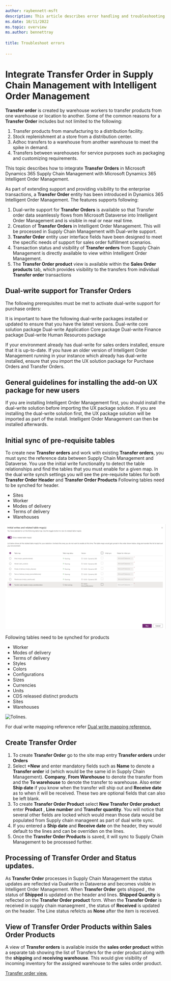 ```yaml
---
author: raybennett-msft
description: This article describes error handling and troubleshooting in Microsoft Dynamics 365 Intelligent Order Management.
ms.date: 10/11/2022
ms.topic: overview
ms.author: bennettray

title: Troubleshoot errors

---
```


# Integrate Transfer Order in Supply Chain Management with Intelligent Order Management

**Transfer order** is created by warehouse workers to transfer products from one warehouse or location to another. Some of the common reasons for a **Transfer Order** includes but not limited to the following:
1. Transfer products from manufacturing to a distribution facility.
2. Stock replenishment at a store from a distribution center.
3. Adhoc transfers to a warehouse from another warehouse to meet the spike in demand.
4. Transfers between warehouses for service purposes such as packaging and customizing requirements.

This topic describes how to integrate **Transfer Orders** in Microsoft Dynamics 365 Supply Chain Management with Microsoft Dynamics 365 Intelligent Order Management.

As part of extending support and providing visibility to the enterprise transactions, a **Transfer Order** entity has been introduced in Dynamics 365 Intelligent Order Management.
The features supports following:
1. Dual-write support for **Transfer Orders** is available so that Transfer order data seamlessly flows from Microsoft Dataverse into Intelligent Order Management and is visible in real or near real time.
1. Creation of **Transfer Orders** in Intelligent Order Management. This will be processed in Supply Chain Management with Dual-write support.
1. **Transfer Order** entity user interface fields have been designed to meet the specific needs of support for sales order fulfillment scenarios.
1. Transaction status and visibility of **Transfer orders** from Supply Chain Management is directly available to view within Intelligent Order Management.
1. The **Transfer Order product** view is available within the **Sales Order products** tab, which provides visibility to the transfers from individual **Transfer order** transactions

## Dual-write support for **Transfer Orders**
The following prerequisites must be met to activate dual-write support for purchase orders:

It is important to have the following dual-write packages installed or updated to ensure that you have the latest versions.
Dual-write core solution package
Dual-write Application Core package
Dual-write Finance package
Dual-write Human Resources package

If your environment already has dual-write for sales orders installed, ensure that it is up-to-date.
If you have an older version of Intelligent Order Management running in your instance which already has dual-write installed, ensure that you import the UX solution package for Purchase Orders and Transfer Orders.

## General guidelines for installing the add-on UX package for new users
If you are installing Intelligent Order Management first, you should install the dual-write solution before importing the UX package solution.
If you are installing the dual-write solution first, the UX package solution will be imported as part of the install. Intelligent Order Management can then be installed afterwards.

## Initial sync of pre-requisite tables
To create new **Transfer orders** and work with existing **Transfer orders**, you must sync the reference data between Supply Chain Management and Dataverse. You use the initial write functionality to detect the table relationships and find the tables that you must enable for a given map.
In the dual write synch settings you will see the pre-requisite tables for both **Transfer Order Header** and **Transfer Order Products**
Following tables need to be synched for header.

- Sites
- Worker
- Modes of delivery
- Terms of delivery
- Warehouses

![Transferheader.](media/Transferheader.png)

Following tables need to be synched for products

- Worker
- Modes of delivery
- Terms of delivery
- Styles
- Colors
- Configurations
- Sizes
- Currencies
- Units
- CDS released distinct products
- Sites
- Warehouses

![Tolines.](media/Tolines.png)

For dual write mapping reference refer [Dual write mapping reference.](/fin-ops-core/dev-itpro/data-entities/dual-write/mapping-reference)

## Create **Transfer Order** 

1. To create **Transfer Order** go to the site map entry **Transfer orders** under **Orders**
1. Select **+New** and enter mandatory fields such as **Name** to denote a **Transfer order** id (which would be the same id in Supply Chain Management).
   **Company**, **From Warehouse** to denote the transfer from and the **To warehouse** to denote the transfer to warehouse. Also enter **Ship date** if you know when    the transfer will ship out and **Receive date** as to when it will be received. These two are optional fields that can also be left blank.  
1. To create **Transfer Order Product** select **New Transfer Order product** enter **Product** , **Line number** and **Transfer quantity**. You will notice that
   several other fields are locked which would mean those data would be populated from Supply chain manageent as part of dual write sync.
1. If you entered a **Ship date** and **Receive date** on the header, they would default to the lines and can be overriden on the lines.
1. Once the **Transfer Order Products** is saved, it will sync to Supply Chain Management to be processed further.

## Processing of Transfer Order and Status updates.

As **Transfer Order** processes in Supply Chain Management the status updates are reflected via Dualwrite in Dataverse and becomes visible in Intelligent Order Management. When **Transfer Order** gets shipped , the status of **Shipped** is updated on the header and lines. **Shipped Quanity** is reflected on the **Transfer Order product** form. When the **Transfer Order** is received in supply chain manaegment , the status of **Received** is updated on the header. The Line status refelcts as **None** after the item is received.

## View of Transfer Order Products within Sales Order Products

A view of **Transfer orders** is available inside the **sales order product**  within a separate tab showing the list of Transfers for the order product along with the **shipping** and **receiving warehouse**. This would give visibility of incoming inventory for the assigned warehouse to the sales order product. 

[Transfer order view.](media/TO.png)




